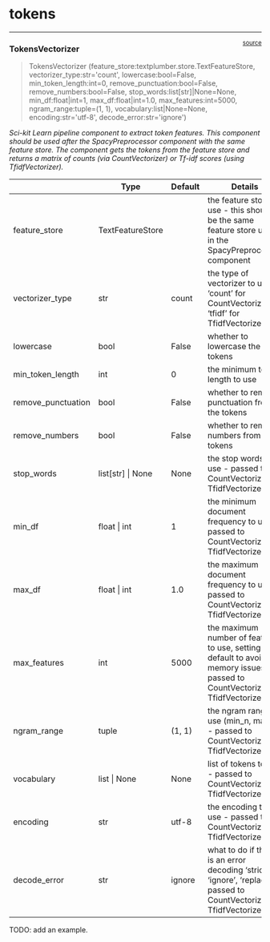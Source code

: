 # tokens


<!-- WARNING: THIS FILE WAS AUTOGENERATED! DO NOT EDIT! -->

------------------------------------------------------------------------

<a
href="https://github.com/polsci/textplumber/blob/main/textplumber/tokens.py#L15"
target="_blank" style="float:right; font-size:smaller">source</a>

### TokensVectorizer

>  TokensVectorizer (feature_store:textplumber.store.TextFeatureStore,
>                        vectorizer_type:str='count', lowercase:bool=False,
>                        min_token_length:int=0, remove_punctuation:bool=False,
>                        remove_numbers:bool=False,
>                        stop_words:list[str]|None=None, min_df:float|int=1,
>                        max_df:float|int=1.0, max_features:int=5000,
>                        ngram_range:tuple=(1, 1), vocabulary:list|None=None,
>                        encoding:str='utf-8', decode_error:str='ignore')

*Sci-kit Learn pipeline component to extract token features. This
component should be used after the SpacyPreprocessor component with the
same feature store. The component gets the tokens from the feature store
and returns a matrix of counts (via CountVectorizer) or Tf-idf scores
(using TfidfVectorizer).*

<table>
<colgroup>
<col style="width: 6%" />
<col style="width: 25%" />
<col style="width: 34%" />
<col style="width: 34%" />
</colgroup>
<thead>
<tr>
<th></th>
<th><strong>Type</strong></th>
<th><strong>Default</strong></th>
<th><strong>Details</strong></th>
</tr>
</thead>
<tbody>
<tr>
<td>feature_store</td>
<td>TextFeatureStore</td>
<td></td>
<td>the feature store to use - this should be the same feature store
used in the SpacyPreprocessor component</td>
</tr>
<tr>
<td>vectorizer_type</td>
<td>str</td>
<td>count</td>
<td>the type of vectorizer to use - ‘count’ for CountVectorizer or
‘tfidf’ for TfidfVectorizer</td>
</tr>
<tr>
<td>lowercase</td>
<td>bool</td>
<td>False</td>
<td>whether to lowercase the tokens</td>
</tr>
<tr>
<td>min_token_length</td>
<td>int</td>
<td>0</td>
<td>the minimum token length to use</td>
</tr>
<tr>
<td>remove_punctuation</td>
<td>bool</td>
<td>False</td>
<td>whether to remove punctuation from the tokens</td>
</tr>
<tr>
<td>remove_numbers</td>
<td>bool</td>
<td>False</td>
<td>whether to remove numbers from the tokens</td>
</tr>
<tr>
<td>stop_words</td>
<td>list[str] | None</td>
<td>None</td>
<td>the stop words to use - passed to CountVectorizer or
TfidfVectorizer</td>
</tr>
<tr>
<td>min_df</td>
<td>float | int</td>
<td>1</td>
<td>the minimum document frequency to use - passed to CountVectorizer or
TfidfVectorizer</td>
</tr>
<tr>
<td>max_df</td>
<td>float | int</td>
<td>1.0</td>
<td>the maximum document frequency to use - passed to CountVectorizer or
TfidfVectorizer</td>
</tr>
<tr>
<td>max_features</td>
<td>int</td>
<td>5000</td>
<td>the maximum number of features to use, setting a default to avoid
memory issues - passed to CountVectorizer or TfidfVectorizer</td>
</tr>
<tr>
<td>ngram_range</td>
<td>tuple</td>
<td>(1, 1)</td>
<td>the ngram range to use (min_n, max_n) - passed to CountVectorizer or
TfidfVectorizer</td>
</tr>
<tr>
<td>vocabulary</td>
<td>list | None</td>
<td>None</td>
<td>list of tokens to use - passed to CountVectorizer or
TfidfVectorizer</td>
</tr>
<tr>
<td>encoding</td>
<td>str</td>
<td>utf-8</td>
<td>the encoding to use - passed to CountVectorizer or
TfidfVectorizer</td>
</tr>
<tr>
<td>decode_error</td>
<td>str</td>
<td>ignore</td>
<td>what to do if there is an error decoding ‘strict’, ‘ignore’,
‘replace’ - passed to CountVectorizer or TfidfVectorizer</td>
</tr>
</tbody>
</table>

TODO: add an example.
